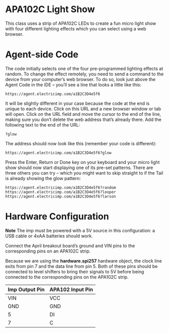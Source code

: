 # APA102C Light Show

This class uses a strip of APA102C LEDs to create a fun micro light show with four different lighting effects which you can select using a web browser.

# Agent-side Code

The code initially selects one of the four pre-programmed lighting effects at random. To change the effect remotely, you need to send a command to the device from your computer’s web browser. To do so, look just above the Agent Code in the IDE – you’ll see a line that looks a little like this:

```
https://agent.electricimp.com/a1B2C3D4e5f6
```

It will be slightly different in your case because the code at the end is unique to each device. Click on this URL and a new browser window or tab will open. Click on the URL field and move the cursor to the end of the line, making sure you don’t delete the web address that’s already there. Add the following text to the end of the URL:

```
?glow
```

The address should now look like this (remember your code is different):

```
https://agent.electricimp.com/a1B2C3D4e5f6?glow
```

Press the Enter, Return or Done key on your keyboard and your micro light show should now start displaying one of its pre-set patterns. There are three others you can try – which you might want to skip straight to if the Tail is already showing the glow pattern:

```
https://agent.electricimp.com/a1B2C3D4e5f6?random
https://agent.electricimp.com/a1B2C3D4e5f6?looper
https://agent.electricimp.com/a1B2C3D4e5f6?larson
```

# Hardware Configuration

**Note** The imp must be powered with a 5V source in this configuration: a USB cable or 4xAA batteries should work.

Connect the April breakout board’s ground and VIN pins to the corresponding pins on an APA102C strip.

Because we are using the **hardware.spi257** hardware object, the clock line exits from pin 7 and the data line from pin 5. Both of these pins should be connected to level shifters to bring their signals to 5V before being connected to the corresponding pins on the APA102C strip.

| Imp Output Pin | APA102 Input Pin |
| ---------------|------------------|
| VIN            | VCC              |
| GND            | GND              |
| 5              | DI               |
| 7              | C                |
